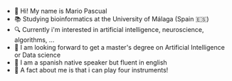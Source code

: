 - 👋 Hi! My name is Mario Pascual
- 📚 Studying bioinformatics at the University of Málaga (Spain 🇪🇸)
- 🔍 Currently i'm interested in artificial intelligence, neuroscience, algorithms, ...
- 🌱 I am looking forward to get a master's degree on Artificial Intelligence or Data science
- 👅 I am a spanish native speaker but fluent in english
- 👀 A fact about me is that i can play four instruments!
